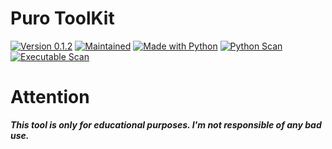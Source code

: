 # Puro ToolKit
<a href="https://github.com/RodrikWan"><img title="Version 0.1.2" src="https://img.shields.io/badge/Version-0.1.2-brightgreen"></a>
<a href="https://github.com/RodrikWan"><img title="Maintained" src="https://img.shields.io/badge/Maintained-Yes-brightgreen"></a>
<a href="https://github.com/RodrikWan"><img title="Made with Python" src="https://img.shields.io/badge/Made with-Python-blue?logo=Python"></a>
<a href="https://www.virustotal.com/gui/file/4877bfbee30c34ba54ab0db9383e2f8603eb892262e185872a3521757217de32"><img title="Python Scan" src="https://img.shields.io/badge/VirusTotal-Python Scan-blue?logo=VirusTotal"></a>
<a href="https://www.virustotal.com/gui/file/f3f5522b96c834ec5d97b385d28a1c1d5709c13c31431e27dae16184c58f9322"><img title="Executable Scan" src="https://img.shields.io/badge/VirusTotal-Executable Scan-blue?logo=VirusTotal"></a>
# Attention 
***This tool is only for educational purposes. I'm not responsible of any bad use.***
